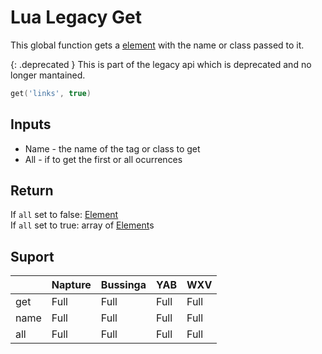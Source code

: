 ---
---
# Lua Legacy Get
This global function gets a [element](../element.md) with the name or class passed to it.

{: .deprecated }
This is part of the legacy api which is deprecated and no longer mantained.

```lua
get('links', true)
```

## Inputs
- Name - the name of the tag or class to get
- All - if to get the first or all ocurrences

## Return
If `all` set to false: [Element](../element.md)\
If `all` set to true: array of [Element](../element.md)s

## Suport

|      | Napture | Bussinga | YAB  | WXV  |
| ---- | ------- | -------- | ---- | ---- |
| get  | Full    | Full     | Full | Full |
| name | Full    | Full     | Full | Full |
| all  | Full    | Full     | Full | Full |